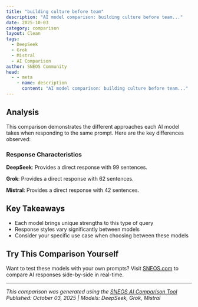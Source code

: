 ```yaml
---
title: "building culture before team"
description: "AI model comparison: building culture before team..."
date: 2025-10-03
category: comparison
layout: Clean
tags:
  - DeepSeek
  - Grok
  - Mistral
  - AI Comparison
author: SNEOS Community
head:
  - - meta
    - name: description
      content: "AI model comparison: building culture before team..."
---
```


<ChatComparison
  title="building culture before team"
  prompt="building culture before team"
  :responses='{"DeepSeek": "Of course. This is a powerful and often overlooked principle in leadership and organizational design. Building a strong, intentional culture *before* assembling a full team is like drawing the blueprint before you start construction. It ensures the final structure is sound, cohesive, and purposeful.\n\nHere\u2019s a deep dive into why and how to build culture before team.\n\n### The Core Idea: Culture as the Magnetic Field\n\nThink of your culture not as a byproduct of the people you hire, but as a **magnetic field** you deliberately create. This field will then naturally attract the right people (those who align with it) and repel the wrong ones (those who don\u0027t). If you hire a team first and hope a culture emerges, you\u0027ll likely end up with a disjointed set of individual sub-cultures, leading to friction, misalignment, and wasted energy.\n\n---\n\n### Why Build Culture First?\n\n1. **Attracts the Right Talent, Repels the Wrong One:** When you are clear about your values, mission, and \u0022how we do things here,\u0022 your job postings and interviews become filters. You attract people who are genuinely excited by that culture, not just the job description. You also avoid the costly mistake of hiring a brilliant person who is a cultural misfit.\n\n2. **Creates a Foundation for Autonomy:** A clear culture acts as a compass. When everyone understands the core principles, they can make decisions independently and confidently, knowing they are moving in the same general direction as everyone else. This is crucial for scalability.\n\n3. **Prevents \u0022Culture by Default\u0022:** Without intentional design, culture will form anyway\u2014usually around the strongest (or loudest) personalities in the early team. This can lead to a culture of anxiety, competition, or complacency, which is incredibly difficult to change later.\n\n4. **Enables Faster, Better Decision-Making:** From hiring to product features to customer service, a strong cultural framework provides a litmus test. \u0022Does this decision align with our value of \u0027Customer First\u0027?\u0022 This speeds up processes and creates consistency.\n\n5. **Builds a Cohesive Identity from Day One:** The first ten employees set the tone for the next hundred. If they are united by a shared culture, that cohesion becomes a core part of the company\u0027s DNA, making it more resilient during periods of high growth or stress.\n\n---\n\n### How to Build Culture Before You Have a Team\n\nYou, as the founder or leader, must do this work personally. It\u0027s a solo exercise in introspection that becomes a collaborative one later.\n\n#### Phase 1: The Solitary Work (Define the Blueprint)\n\n1. **Define Your Purpose (The \u0022Why\u0022):**\n * *Ask Yourself:* Beyond making money, why does this organization exist? What problem are we solving? What change do we want to create in the world?\n * *Output:* A clear, compelling, and concise purpose statement.\n\n2. **Articulate Your Core Values (The \u0022How\u0022):**\n * *Ask Yourself:* What behaviors and principles are non-negotiable? What will we reward? What will we not tolerate? Be specific. Avoid generic words like \u0022integrity\u0022 or \u0022innovation.\u0022 Instead, define what they mean in action. (e.g., \u0022Transparency\u0022 becomes \u0022We share bad news early and give direct feedback.\u0022)\n * *Output:* 3-5 core values, each with 1-2 sentences of behavioral description.\n\n3. **Envision the Work Environment (The \u0022Where\u0022):**\n * *Ask Yourself:* What will it feel like to work here? Is it fast-paced and competitive? Collaborative and supportive? Radically candid? How do we handle conflict? How do we celebrate wins?\n * *Output:* A short narrative describing the employee experience and the team environment you are committed to building.\n\n#### Phase 2: The Foundational Hires (Install the Cornerstones)\n\nYour first few hires are the most critical cultural decisions you will ever make. They are the living embodiments of your culture.\n\n1. **Hire for Cultural Contribution, Not Just Cultural Fit.**\n * Don\u0027t just look for people who \u0022fit\u0022 your mold. Look for people who will strengthen and enrich the culture you\u0027ve defined. Do they bring the values to life in a unique way?\n * **Example:** If one of your values is \u0022We Learn Publicly,\u0022 a candidate who writes blogs about their failures and what they learned is a strong cultural contributor.\n\n2. **Weave Culture into Your Hiring Process.**\n * **Job Descriptions:** Don\u0027t just list skills. Describe your culture and explicitly state the values.\n * **Interviews:** Ask value-based questions.\n * *For \u0022Ownership\u0022:* \u0022Tell me about a time a project failed. What was your part in it, and what did you do?\u0022\n * *For \u0022Bias for Action\u0022:* \u0022Describe a time you had to make a decision with incomplete information. What did you do?\u0022\n * **Involve Others:** If you have a co-founder, ensure you are both aligned on cultural assessment.\n\n#### Phase 3: Live It Relentlessly (Build the Structure)\n\nOnce you have your first team members, the culture is no longer a blueprint\u2014it\u0027s a living thing you must nurture.\n\n1. **Onboard with Culture:** Spend as much time on values and purpose as you do on HR paperwork and tools.\n2. **Lead by Example:** You must be the ultimate role model for the culture. If you violate the stated values, you destroy trust and the culture instantly becomes \u0022just a poster on the wall.\u0022\n3. **Reinforce through Rituals:** Create small, consistent habits that bring the culture to life.\n * *Value:* \u0022Celebrate Small Wins\u0022 -\u003E *Ritual:* Start every team meeting with shout-outs.\n * *Value:* \u0022Open Debate\u0022 -\u003E *Ritual:* Designate a \u0022devil\u0027s advocate\u0022 in key meetings.\n4. **Talk About It Constantly:** Weave references to your purpose and values into everyday conversations, project reviews, and performance feedback.\n\n### A Practical Example: A Startup\n\n* **Founder\u0027s Solitary Work:**\n * **Purpose:** \u0022To democratize financial literacy for young adults.\u0022\n * **Values:** 1. **Empathy First** (We start by understanding our user\u0027s fear and confusion). 2. **Radical Clarity** (We avoid jargon and make the complex simple). 3. **Bias for Action** (We build, ship, and learn quickly).\n* **Hiring Process:**\n * The job description for the first marketer emphasizes \u0022Radical Clarity\u0022 and \u0022Empathy First.\u0022\n * In the interview, the founder asks: \u0022Walk me through a financial concept as if I were a 19-year-old with no investing experience.\u0022 This tests for both clarity and empathy.\n* **Living the Culture:**\n * The first team meeting includes a \u0022User Empathy Session\u0022 where they read real customer support emails aloud.\n * When a team member proposes a complex feature, the founder asks, \u0022Does this align with Radical Clarity?\u0022\n\n### Conclusion\n\nBuilding culture before team flips the traditional script. It moves culture from a passive, emergent property to an active, strategic tool. It is the work of a founder to **define the gravitational field** that will hold the organization together as it grows. By investing in this blueprint first, you don\u0027t just build a team; you build an organization with a soul, capable of achieving remarkable things.", "Grok": "Building a strong culture before assembling a team is a strategic approach that can set the foundation for long-term success. Culture defines the values, behaviors, and shared vision that guide how a team operates and interacts. When culture is prioritized upfront, it acts as a filter to attract the right talent and ensures alignment from the start. Here\u0027s a breakdown of why and how to build culture before forming a team:\n\n### Why Build Culture First?\n1. **Clarity of Purpose**: A well-defined culture clarifies the mission, vision, and values of the organization or project. It answers the \u0022why\u0022 behind what you\u0027re doing, which helps attract team members who resonate with that purpose.\n2. **Attracts the Right Talent**: Culture acts as a magnet for individuals who share similar values and work ethics, reducing the likelihood of mismatches or conflicts later on.\n3. **Guides Decision-Making**: A strong culture provides a framework for decision-making and behavior, ensuring consistency even before a team is fully formed.\n4. **Reduces Turnover**: When team members are aligned with the culture from the beginning, they are more likely to stay engaged and committed.\n5. **Sets the Tone**: Culture established early shapes the environment and expectations, preventing toxic dynamics from emerging as the team grows.\n\n### Steps to Build Culture Before a Team\n1. **Define Core Values**:\n - Identify the non-negotiable principles that will guide your organization or project. For example, values like transparency, innovation, or collaboration.\n - Ask yourself: What kind of environment do I want to create? How do I want people to feel when they work here?\n - Document these values clearly so they can be communicated consistently.\n\n2. **Craft a Clear Mission and Vision**:\n - Develop a mission statement that explains the \u0022why\u0022 behind your work.\n - Create a vision statement that outlines the long-term impact or goals you aim to achieve.\n - These statements will serve as a north star for the team and help align everyone toward a common purpose.\n\n3. **Establish Behavioral Norms**:\n - Define how these values translate into day-to-day behavior. For instance, if \u0022collaboration\u0022 is a value, what does that look like in meetings or workflows?\n - Think about how conflicts will be resolved, how feedback will be given, and how success will be celebrated.\n\n4. **Lead by Example**:\n - As the founder or leader, embody the culture you want to create. Your actions, communication style, and decisions will set the tone.\n - Be intentional about demonstrating the values in every interaction, even before a team is in place.\n\n5. **Create Systems and Processes That Reflect Culture**:\n - Design workflows, communication channels, and decision-making frameworks that align with your values.\n - For example, if inclusivity is a core value, ensure that future hiring processes and team structures prioritize diversity and equal opportunity.\n\n6. **Communicate Culture in Recruitment**:\n - When you start building the team, incorporate the culture into job descriptions, interviews, and onboarding.\n - Be transparent about expectations and use culture-fit questions during hiring to ensure alignment (e.g., \u0022How do you handle feedback?\u0022 or \u0022What kind of work environment do you thrive in?\u0022).\n\n7. **Plan for Scalability**:\n - Think about how the culture will evolve as the team grows. Establish rituals (like regular check-ins or team-building activities) early on to maintain cultural cohesion.\n - Create documentation or a \u0022culture handbook\u0022 that can be shared with new hires to preserve the foundation you\u0027ve built.\n\n### Potential Challenges and How to Address Them\n- **Lack of Input from Others**: Building culture solo can feel isolating, and you might miss diverse perspectives. Solution: Seek feedback from mentors, advisors, or peers to refine your vision before bringing a team on board.\n- **Risk of Rigidity**: A culture defined too strictly might deter potential talent or stifle adaptability. Solution: Leave room for evolution and encourage team input once they join.\n- **Difficulty in Translation**: Values on paper might not easily translate to real-world actions. Solution: Focus on actionable behaviors tied to each value and consistently reinforce them.\n\n### Example of Culture Before Team\nImagine you\u0027re starting a tech startup focused on sustainability. Before hiring, you might:\n- Define values like \u0022environmental impact first,\u0022 \u0022radical transparency,\u0022 and \u0022continuous learning.\u0022\n- Craft a mission like \u0022building tech solutions to reduce carbon footprints globally.\u0022\n- Decide that transparency means sharing project updates weekly, even if they include failures.\n- Use these principles in job postings to attract candidates passionate about sustainability and open communication.\n\nBy prioritizing culture, you create a strong foundation that guides who you hire, how you operate, and how you scale. It\u2019s like setting the rules of the game before inviting players\u2014everyone knows what to expect and how to contribute to a shared goal.\n\nWould you like specific examples or tools to help define values or create a culture handbook? Let me know!", "Mistral": "Building a strong organizational culture before assembling a team can set the foundation for a cohesive, motivated, and productive work environment. Here are some steps to help you establish a robust culture before your team is in place:\n\n### 1. **Define Core Values**\n - **Identify Key Principles:** Determine the core values that will guide your organization. These could include integrity, innovation, collaboration, customer focus, etc.\n - **Communicate Clearly:** Ensure that these values are clearly articulated and easily understood by anyone who joins the team.\n\n### 2. **Create a Vision and Mission Statement**\n - **Vision Statement:** Outline the long-term goals and aspirations of the organization.\n - **Mission Statement:** Define the purpose and objectives of the organization.\n\n### 3. **Establish Norms and Expectations**\n - **Behavioral Norms:** Set guidelines for how team members should interact with each other, customers, and stakeholders.\n - **Performance Expectations:** Define what success looks like and how performance will be measured.\n\n### 4. **Develop Policies and Procedures**\n - **HR Policies:** Create policies around hiring, onboarding, training, and development.\n - **Operational Procedures:** Establish standard operating procedures (SOPs) for key processes.\n\n### 5. **Foster a Positive Work Environment**\n - **Physical Space:** If you have a physical office, design it to be conducive to the culture you want to foster (e.g., open floor plans for collaboration, quiet spaces for focus).\n - **Remote Work:** For remote teams, ensure that communication tools and virtual spaces are set up to encourage interaction and collaboration.\n\n### 6. **Promote Diversity and Inclusion**\n - **Diverse Hiring:** Plan to hire a diverse team to bring different perspectives and ideas.\n - **Inclusive Practices:** Implement practices that ensure everyone feels valued and included.\n\n### 7. **Encourage Continuous Learning**\n - **Training Programs:** Plan for ongoing training and development opportunities.\n - **Feedback Mechanisms:** Establish systems for regular feedback and performance reviews.\n\n### 8. **Build a Strong Leadership Team**\n - **Lead by Example:** Ensure that leaders embody the core values and behaviors you want to see in the team.\n - **Mentorship:** Plan for mentorship programs to help new team members integrate smoothly.\n\n### 9. **Communicate Effectively**\n - **Transparent Communication:** Be open and transparent about the organization\u0027s goals, challenges, and successes.\n - **Regular Updates:** Plan for regular updates and meetings to keep everyone informed and engaged.\n\n### 10. **Celebrate Successes and Learn from Failures**\n - **Recognition Programs:** Plan for ways to recognize and reward achievements.\n - **Learning Culture:** Foster a culture where failures are seen as opportunities for learning and growth.\n\n### 11. **Engage with the Community**\n - **Corporate Social Responsibility (CSR):** Plan for initiatives that give back to the community.\n - **Industry Engagement:** Engage with industry peers and participate in relevant events and forums.\n\n### 12. **Prepare for Onboarding**\n - **Onboarding Plan:** Develop a comprehensive onboarding plan to help new team members understand the culture, values, and expectations from day one.\n - **Welcome Kit:** Create a welcome kit that includes information about the company, its culture, and key resources.\n\nBy laying this groundwork, you create a solid foundation that will help your team thrive once they are in place. A well-defined culture can attract the right talent, foster a sense of belonging, and drive the organization towards its goals."}' 
  published-date="21:02"
/>

## Analysis

This comparison demonstrates the different approaches each AI model takes when responding to the same prompt. Here are the key differences observed:

### Response Characteristics

**DeepSeek**: Provides a direct response with 99 sentences. 

**Grok**: Provides a direct response with 62 sentences. 

**Mistral**: Provides a direct response with 42 sentences. 

## Key Takeaways

- Each model brings unique strengths to this type of query
- Response styles vary significantly between models
- Consider your specific use case when choosing between these models

## Try This Comparison Yourself

Want to test these models with your own prompts? Visit [SNEOS.com](https://sneos.com) to compare AI responses side-by-side in real-time.

---

*This comparison was generated using the [SNEOS AI Comparison Tool](https://sneos.com)*
*Published: October 03, 2025 | Models: DeepSeek, Grok, Mistral*
